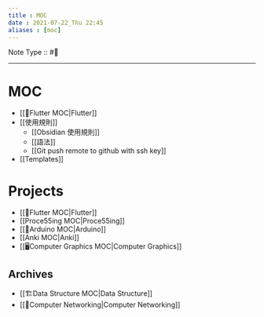 ```yaml
---
title : MOC
date : 2021-07-22_Thu 22:45
aliases : [moc]
---
```

Note Type :: #📘 <br>

---
# MOC
- [[🍃Flutter MOC|Flutter]]
- [[使用規則]]
	- [[Obsidian 使用規則]]
	- [[語法]]
	- [[Git push remote to github with ssh key]]
- [[Templates]]

# Projects
- [[🍃Flutter MOC|Flutter]]
- [[Proce55ing MOC|Proce55ing]]
- [[Arduino MOC|Arduino]]
- [[Anki MOC|Anki]]
- [[🖥️Computer Graphics MOC|Computer Graphics]]

## Archives
- [[🏗Data Structure MOC|Data Structure]]
- [[📶Computer Networking|Computer Networking]]